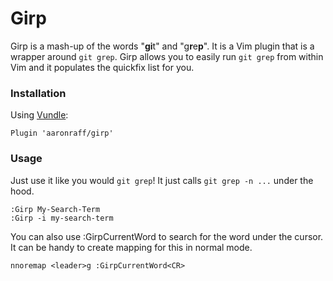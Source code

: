 # Girp

Girp is a mash-up of the words "**gi**t" and "g**r**e**p**". It is a Vim plugin that is a wrapper around `git grep`. Girp allows you to easily run `git grep` from within Vim and it populates the quickfix list for you.

### Installation

Using [Vundle](https://github.com/VundleVim/Vundle.vim):

```
Plugin 'aaronraff/girp'
```

### Usage
Just use it like you would `git grep`! It just calls `git grep -n ...` under the hood.

```
:Girp My-Search-Term
:Girp -i my-search-term
```

You can also use :GirpCurrentWord to search for the word under the cursor. It can be handy to create mapping for this in normal mode.

```
nnoremap <leader>g :GirpCurrentWord<CR>
```
